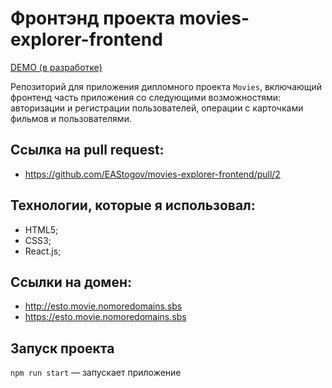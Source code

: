 # Фронтэнд проекта movies-explorer-frontend

<a href="https://esto.movie.nomoredomains.sbs/">DEMO (в разработке)</a>

Репозиторий для приложения дипломного проекта `Movies`, включающий фронтенд часть приложения со следующими возможностями: авторизации и регистрации пользователей, операции с карточками фильмов и пользователями.

## Ссылка на pull request:
* https://github.com/EAStogov/movies-explorer-frontend/pull/2

## Технологии, которые я использовал:
* HTML5;
* CSS3;
* React.js;

## Ссылки на домен:
* http://esto.movie.nomoredomains.sbs
* https://esto.movie.nomoredomains.sbs


## Запуск проекта

`npm run start` — запускает приложение

